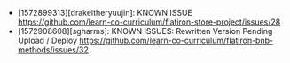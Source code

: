 * [1572899313][drakeltheryuujin]: KNOWN ISSUE https://github.com/learn-co-curriculum/flatiron-store-project/issues/28  
* [1572908608][sgharms]: KNOWN ISSUES: Rewritten Version Pending Upload / Deploy https://github.com/learn-co-curriculum/flatiron-bnb-methods/issues/32  

